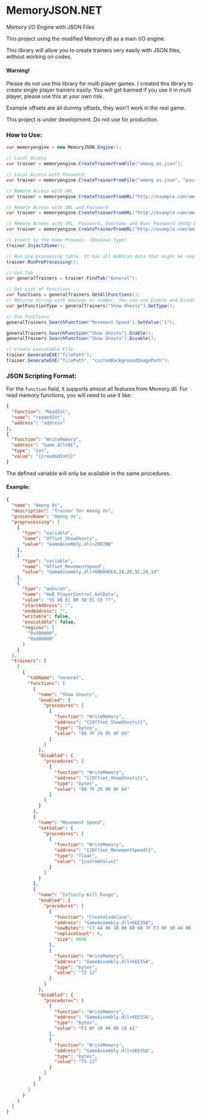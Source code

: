 # MemoryJSON.NET
Memory I/O Engine with JSON Files

This project using the modified Memory.dll as a main I/O engine.

This library will allow you to create trainers very easily with JSON files, without working on codes.

#### Warning!
Please do not use this library for multi player games. I created this library to create single player trainers easily. You will get banned if you use it in multi player, please use this at your own risk.

Example offsets are all dummy offsets, they won't work in the real game.

This project is under development. Do not use for production.

### How to Use:
```cs
var memoryengine = new MemoryJSON.Engine();

// Local Access
var trainer = memoryengine.CreateTrainerFromFile("among us.json");

// Local Access with Password
var trainer = memoryengine.CreateTrainerFromFile("among us.json", "password");

// Remote Access with URL
var trainer = memoryengine.CreateTrainerFromURL("http://example.com/among us.json");

// Remote Access with URL and Password
var trainer = memoryengine.CreateTrainerFromURL("http://example.com/among us.json", "password");

// Remote Access with URL, Password, Username and User Password (Http Basic Auth)
var trainer = memoryengine.CreateTrainerFromURL("http://example.com/among us.json", "password", "username", "userpass");

// Inject to the Game Process. (Boolean Type)
trainer.Inject2Game();

// Run pre-processing table. It has all AoBScan data that might be required for running functions. (Boolean Type)
trainer.RunPreProcessing();

// Get Tab
var generalTrainers = trainer.FindTab("General");

// Get List of Functions
var functions = generalTrainers.GetAllFunctions();
// Returns String with boolean or number. You can use Enable and Disable for boolean type, and use SetValve for the number type.
var getFunctionType = generalTrainers["Show Ghosts"].GetType(); 

// Use Functions
generalTrainers.SearchFunction("Movement Speed").SetValve("1");

generalTrainers.SearchFunction("Show Ghosts").Enable();
generalTrainers.SearchFunction("Show Ghosts").Disable();

// Create Executable File
trainer.GenerateEXE("filePath");
trainer.GenerateEXE("filePath", "customBackgroundImagePath");
```

### JSON Scripting Format:

For the `function` field, it supports almost all features from Memory.dll. For read memory functions, you will need to use it like:

```json
{
  "function": "ReadInt",
  "name": "readedInt",
  "address": "address"
},
{
  "function": "WriteMemory",
  "address": "Game.dll+6E",
  "type": "int",
  "value": "{{readedInt}}"
}
```
The defined variable will only be available in the same procedures.

#### Example:
```json
{
  "name": "Among Us",
  "description": "Trainer for Among Us",
  "processName": "Among Us",
  "preprocessing": [
    {
      "type": "variable",
      "name": "Offset_ShowGhosts",
      "value": "GameAssembly.dll+20E7BB"
    },
    {
      "type": "variable",
      "name": "Offset_MovementSpeed",
      "value": "GameAssembly.dll+00DA9DE4,24,20,5C,24,14"
    },
    {
      "type": "aobscan",
      "name": "AoB_PlayerControl_GetData",
      "value": "55 8B EC 80 3D EC C8 ??",
      "startAddress": "",
      "endAddress": "",
      "writable": false,
      "executable": false,
      "regions": [
        "0x400000",
        "0x800000"
      ]
    }
  ],
  "trainers": [
    [
      {
        "tabName": "General",
        "functions": [
          {
            "name": "Show Ghosts",
            "enabled": {
              "procedures": [
                {
                  "function": "WriteMemory",
                  "address": "{{Offset_ShowGhosts}}",
                  "type": "bytes",
                  "value": "80 7F 29 05 0F 85"
                }
              ]
            },
            "disabled": {
              "procedures": [
                {
                  "function": "WriteMemory",
                  "address": "{{Offset_ShowGhosts}}",
                  "type": "bytes",
                  "value": "80 7F 29 00 0F 84"
                }
              ]
            }
          },
          {
            "name": "Movement Speed",
            "setValue": {
              "procedures": [
                {
                  "function": "WriteMemory",
                  "address": "{{Offset_MovementSpeed}}",
                  "type": "float",
                  "value": "{customValue}"
                }
              ]
            }
          },
          {
            "name": "Infinity Kill Range",
            "enabled": {
              "procedures": [
                {
                  "function": "CreateCodeCave",
                  "address": "GameAssembly.dll+6EE35B",
                  "newBytes": "C7 44 06 10 00 00 80 7F F3 0F 10 44 06 10",
                  "replaceCount": 6,
                  "size": 4096
                },
                {
                  "function": "WriteMemory",
                  "address": "GameAssembly.dll+6EE55A",
                  "type": "bytes",
                  "value": "72 12"
                }
              ]
            },
            "disabled": {
              "procedures": [
                {
                  "function": "WriteMemory",
                  "address": "GameAssembly.dll+6EE55A",
                  "type": "bytes",
                  "value": "F3 0F 10 44 86 10 A1"
                },
                {
                  "function": "WriteMemory",
                  "address": "GameAssembly.dll+6EE35B",
                  "type": "bytes",
                  "value": "75 12"
                }
              ]
            }
          }
        ]
      }
    ]
  ]
}
```
